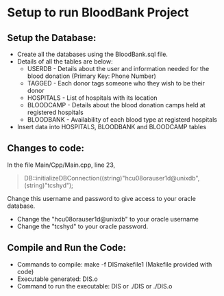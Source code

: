# Setup to run BloodBank Project
## Setup the Database:
* Create all the databases using the BloodBank.sql file. 
* Details of all the tables are below:
	* USERDB - Details about the user and information needed for the blood donation (Primary Key: Phone Number)
	* TAGGED - Each donor tags someone who they wish to be their donor
	* HOSPITALS - List of hospitals with its location
	* BLOODCAMP - Details about the blood donation camps held at registered hospitals 
	* BLOODBANK - Availability of each blood type at registerd hospitals
* Insert data into HOSPITALS, BLOODBANK and BLOODCAMP tables

## Changes to code: 
In the file Main/Cpp/Main.cpp, line 23, <br/>
> DB::initializeDBConnection((string)"hcu08orauser1d@unixdb",(string)"tcshyd"); <br/>

Change this username and password to give access to your oracle database. <br/>
* Change the "hcu08orauser1d@unixdb" to your oracle username <br/>
* Change the "tcshyd" to your oracle password. <br/>

## Compile and Run the Code:
* Commands to compile: make -f DISmakefile1 (Makefile provided with code)
* Executable generated: DIS.o 
* Command to run the executable: DIS or ./DIS or ./DIS.o
